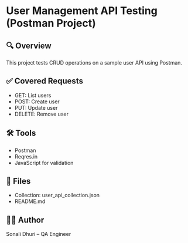 # User Management API Testing (Postman Project)

## 🔍 Overview
This project tests CRUD operations on a sample user API using Postman.

## ✅ Covered Requests
- GET: List users
- POST: Create user
- PUT: Update user
- DELETE: Remove user

## 🛠️ Tools
- Postman
- Reqres.in
- JavaScript for validation

## 📁 Files
- Collection: user_api_collection.json
- README.md

## 👩‍💻 Author
Sonali Dhuri – QA Engineer
